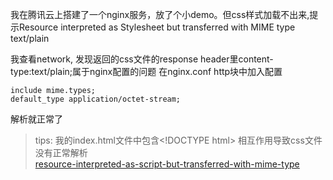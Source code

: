 我在腾讯云上搭建了一个nginx服务，放了个小demo。但css样式加载不出来,提示Resource interpreted as Stylesheet but transferred with MIME type text/plain

我查看network, 发现返回的css文件的response header里content-type:text/plain;属于nginx配置的问题
在nginx.conf http块中加入配置
```
include mime.types;
default_type application/octet-stream;
```
解析就正常了

> tips: 我的index.html文件中包含&lt;!DOCTYPE html&gt; 相互作用导致css文件没有正常解析   
> [resource-interpreted-as-script-but-transferred-with-mime-type](https://stackoverflow.com/questions/3467404/chrome-says-resource-interpreted-as-script-but-transferred-with-mime-type-text)
